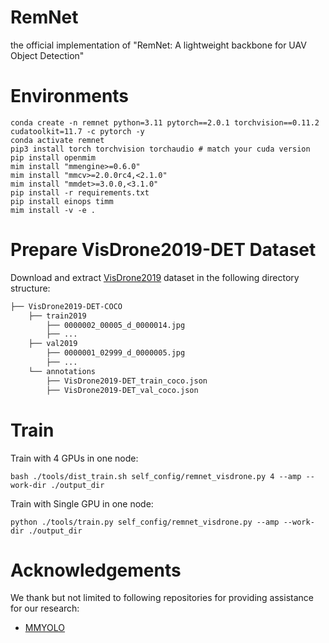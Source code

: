 # RemNet
the official implementation  of "RemNet: A lightweight backbone for UAV Object Detection"

# Environments
```shell
conda create -n remnet python=3.11 pytorch==2.0.1 torchvision==0.11.2 cudatoolkit=11.7 -c pytorch -y
conda activate remnet
pip3 install torch torchvision torchaudio # match your cuda version
pip install openmim
mim install "mmengine>=0.6.0"
mim install "mmcv>=2.0.0rc4,<2.1.0"
mim install "mmdet>=3.0.0,<3.1.0"
pip install -r requirements.txt
pip install einops timm
mim install -v -e .
```

# Prepare VisDrone2019-DET Dataset
Download and extract [VisDrone2019](https://github.com/VisDrone/VisDrone-Dataset) dataset in the following directory structure:
```txt
├── VisDrone2019-DET-COCO
    ├── train2019
        ├── 0000002_00005_d_0000014.jpg 
        ├── ...
    ├── val2019
        ├── 0000001_02999_d_0000005.jpg
        ├── ...
    └── annotations
        ├── VisDrone2019-DET_train_coco.json
        ├── VisDrone2019-DET_val_coco.json
```
# Train
Train with 4 GPUs in one node:
```shell
bash ./tools/dist_train.sh self_config/remnet_visdrone.py 4 --amp --work-dir ./output_dir
```

Train with Single GPU in one node:
```shell
python ./tools/train.py self_config/remnet_visdrone.py --amp --work-dir ./output_dir
```

# Acknowledgements
We thank but not limited to following repositories for providing assistance for our research:
* [MMYOLO](https://github.com/open-mmlab/mmyolo)
